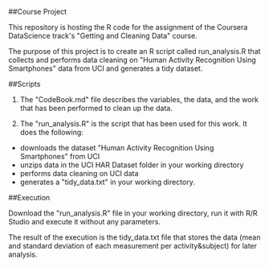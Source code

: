 ##Course Project

This repository is hosting the R code for the assignment of the Coursera DataScience track's "Getting and Cleaning Data" course. 

The purpose of this project is to create an R script called run_analysis.R that collects and performs data cleaning on "Human Activity Recognition Using Smartphones" data from UCI and generates a tidy dataset.

##Scripts

1. The "CodeBook.md" file describes the variables, the data, and the work that has been performed to clean up the data. 

2. The "run_analysis.R" is the script that has been used for this work. It does the following: 
  - downloads the dataset "Human Activity Recognition Using Smartphones" from UCI
  - unzips data in the UCI HAR Dataset folder in your working directory 
  - performs data cleaning on UCI data
  - generates a "tidy_data.txt" in your working directory.

##Execution

Download the "run_analysis.R" file in your working directory, run it with R/R Studio and execute it without any parameters. 

The result of the execution is the tidy_data.txt file that stores the data (mean and standard deviation of each measurement per activity&subject) for later analysis.
